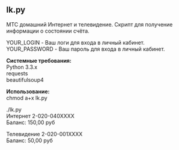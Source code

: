 lk.py
-
МТС домашний Интернет и телевидение. Скрипт для получение информации о состоянии счёта.
<p>
YOUR_LOGIN - Ваш логи для входа в личный кабинет.<br>
YOUR_PASSWORD - Ваш пароль для входа в личный кабинет.
<p>
<b>Cистемные требования:</b><br>
Python 3.3.x<br>
requests<br>
beautifulsoup4
<p>
<b>Использование:</b><br>
chmod a+x lk.py

./lk.py<br>
Интернет 2-020-040XXXX<br>
Баланс: 150,00 руб

Телевидение 2-020-001XXXX<br>
Баланс: 50,00 руб